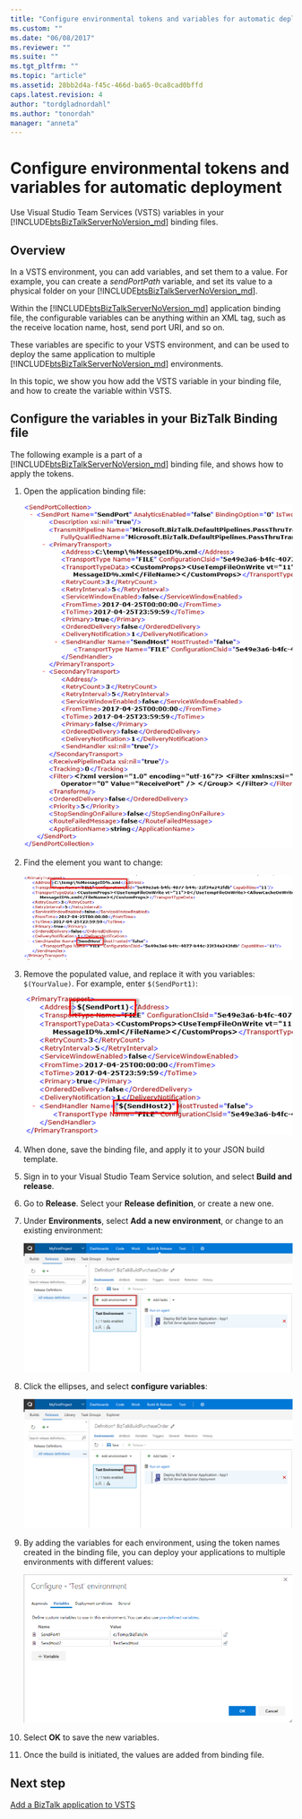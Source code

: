 ```yaml
---
title: "Configure environmental tokens and variables for automatic deployment | Microsoft Docs"
ms.custom: ""
ms.date: "06/08/2017"
ms.reviewer: ""
ms.suite: ""
ms.tgt_pltfrm: ""
ms.topic: "article"
ms.assetid: 28bb2d4a-f45c-466d-ba65-0ca8cad0bffd
caps.latest.revision: 4
author: "tordgladnordahl"
ms.author: "tonordah"
manager: "anneta"
---
```

# Configure environmental tokens and variables for automatic deployment
Use Visual Studio Team Services (VSTS) variables in your [!INCLUDE[btsBizTalkServerNoVersion_md](../includes/btsbiztalkservernoversion-md.md)] binding files.

## Overview
In a VSTS environment, you can add variables, and set them to a value. For example, you can create a *sendPortPath* variable, and set its value to a physical folder on your [!INCLUDE[btsBizTalkServerNoVersion_md](../includes/btsbiztalkservernoversion-md.md)]. 

Within the [!INCLUDE[btsBizTalkServerNoVersion_md](../includes/btsbiztalkservernoversion-md.md)] application binding file, the configurable variables can be anything within an XML tag, such as the receive location name, host, send port URI, and so on. 

These variables are specific to your VSTS environment, and can be used to deploy the same application to multiple [!INCLUDE[btsBizTalkServerNoVersion_md](../includes/btsbiztalkservernoversion-md.md)] environments. 

In this topic, we show you how add the VSTS variable in your binding file, and how to create the variable within VSTS. 

## Configure the variables in your BizTalk Binding file

The following example is a part of a [!INCLUDE[btsBizTalkServerNoVersion_md](../includes/btsbiztalkservernoversion-md.md)] binding file, and shows how to apply the tokens.

1. Open the application binding file:

	![BizTalk Feature Pack 1 Binding 1](../core/media/biztalk-feature-pack-1-binding-1.png)

2. Find the element you want to change:

    ![BizTalk Feature Pack 1 Binding 2](../core/media/biztalk-feature-pack-1-binding-2.png)
	
3. Remove the populated value, and replace it with you variables: `$(YourValue)`. For example, enter `$(SendPort1)`: 

	![BizTalk Feature Pack 1 Binding 3](../core/media/biztalk-feature-pack-1-binding-3.png)


4. When done, save the binding file, and apply it to your JSON build template.
5. Sign in to your Visual Studio Team Service solution, and select **Build and release**.
6. Go to **Release**. Select your **Release definition**, or create a new one.
7. Under **Environments**, select **Add a new environment**, or change to an existing environment: 

	![Add a new environment](../core/media/add-a-new-environment.png)

8. Click the ellipses, and select **configure variables**:

	![configure variables](../core/media/configure-variables.png)

9. By adding the variables for each environment, using the token names created in the binding file, you can deploy your applications to multiple environments with different values:

	![environment specific variables](../core/media/environment-specific-variables.png)
	
10. Select **OK** to save the new variables.
11. Once the build is initiated, the values are added from binding file.

## Next step
[Add a BizTalk application to VSTS](../core/add-a-biztalk-server-application-to-visual-studio-team-services.md)